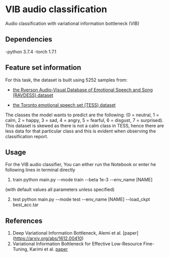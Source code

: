 # VIB audio classification
Audio classification with variational information bottleneck (VIB)

## Dependencies
-python 3.7.4
-torch 1.7.1

## Feature set information

For this task, the dataset is built using 5252 samples from:


- [the Ryerson Audio-Visual Database of Emotional Speech and Song (RAVDESS) dataset](https://zenodo.org/record/1188976#.YECqhC0Rr0p)

- [the Toronto emotional speech set (TESS) dataset](https://tspace.library.utoronto.ca/handle/1807/24487)

The classes the model wants to predict are the following: (0 = neutral, 1 = calm, 2 = happy, 3 = sad, 4 = angry, 5 = fearful, 6 = disgust, 7 = surprised). This dataset is skewed as there is not a calm class in TESS, hence there are less data for that particular class and this is evident when observing the classification report.

## Usage

For the VIB audio classifier, You can either run the Notebook or enter he following lines in terminal directly 

1. train 
python main.py --mode train --beta 1e-3 --env_name [NAME]

(with default values all parameters unless specified)

2. test
python main.py --mode test --env_name [NAME] --load_ckpt best_acc.tar

## References

1. Deep Variational Information Bottleneck, Alemi et al. [paper] (https://arxiv.org/abs/1612.00410)
2. Variational Information Bottleneck for Effective Low-Resource Fine-Tuning, Karimi et al. [paper](https://openreview.net/forum?id=kvhzKz-_DMF)

